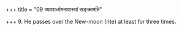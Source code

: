 +++
title = "09 त्र्यवरार्ध्यममावास्यां सङ्क्रामति"

+++
9. He passes over the New-moon (rite) at least for three times.  
